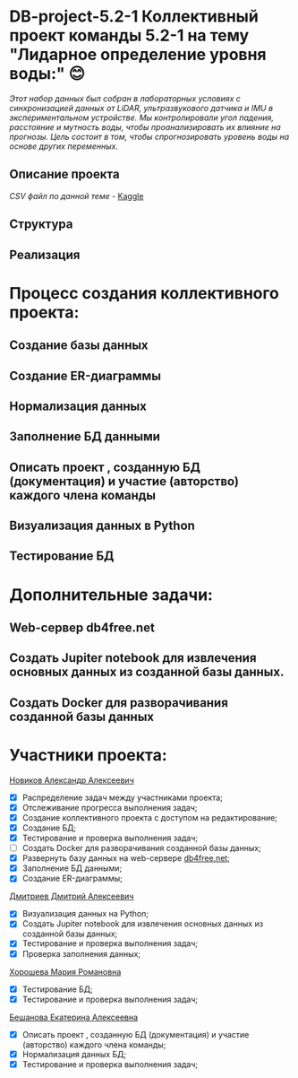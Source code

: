 # DB-project-5.2-1 Коллективный проект команды 5.2-1 на тему "Лидарное определение уровня воды:" :blush:



*Этот набор данных был собран в лабораторных условиях с синхронизацией данных от LiDAR, ультразвукового датчика и IMU в экспериментальном устройстве. Мы контролировали угол падения, расстояние и мутность воды, чтобы проанализировать их влияние на прогнозы. Цель состоит в том, чтобы спрогнозировать уровень воды на основе других переменных.*

## Описание проекта
*CSV файл по данной теме* - [Kaggle](https://www.kaggle.com/datasets/caetanoranieri/water-level-identification-with-lidar?select=water-level_turbidity-low.csv)

## Структура
## Реализация
# Процесс создания коллективного проекта:
## Создание базы данных
## Создание ER-диаграммы
## Нормализация данных
## Заполнение БД данными
## Описать проект , созданную БД (документация) и участие (авторство) каждого члена команды
## Визуализация данных в Python
## Тестирование БД
# Дополнительные задачи:
## Web-сервер db4free.net
## Создать Jupiter notebook для извлечения основных данных из созданной базы данных.
## Создать Docker для разворачивания созданной базы данных
# Участники проекта:
[Новиков Александр Алексеевич](https://github.com/samaletwf)
 - [x] Распределение задач между участниками проекта;
 - [x] Отслеживание прогресса выполнения задач;
 - [x] Создание коллективного проекта с доступом на редактирование;
 - [x] Создание БД;
 - [x] Тестирование и проверка выполнения задач;
 - [ ] Создать Docker для разворачивания созданной базы данных;
 - [x] Развернуть базу данных на web-сервере [db4free.net](https://db4free.net/);
 - [x] Заполнение БД данными;
 - [x]  Создание ER-диаграммы;

[Дмитриев Дмитрий Алексеевич](https://github.com/DmitriyDmit)
 - [x]  Визуализация данных на Python;
 - [x]  Создать Jupiter notebook для извлечения основных данных из созданной базы данных;
 - [x]  Тестирование и проверка выполнения задач;
 - [x]  Проверка заполнения данных;
       
[Хорошева Мария Романовна](https://github.com/DevaMar1a)
 - [x] Тестирование БД;
 - [x] Тестирование и проверка выполнения задач;
       
[Бешанова Екатерина Алексеевна](https://github.com/katuuushka)
 - [x] Описать проект , созданную БД (документация) и участие (авторство) каждого члена команды;
 - [x] Нормализация данных БД;
 - [x] Тестирование и проверка выполнения задач;
